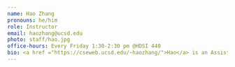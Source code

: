 ```yaml
---
name: Hao Zhang
pronouns: he/him
role: Instructor
email: haozhang@ucsd.edu
photo: staff/hao.jpg
office-hours: Every Friday 1:30-2:30 pm @HDSI 440
bio: <a href ="https://cseweb.ucsd.edu/~haozhang/">Hao</a> is an Assistant Professor at HDSI and CSE. Hao has developed several popular open models and systems such as Vicuna and vLLM.
---
```

